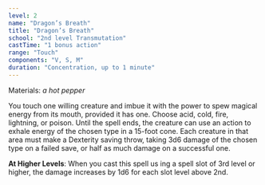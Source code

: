 ```yaml
---
level: 2
name: "Dragon’s Breath"
title: "Dragon’s Breath"
school: "2nd level Transmutation"
castTime: "1 bonus action"
range: "Touch"
components: "V, S, M"
duration: "Concentration, up to 1 minute"
---
```


Materials: *a hot pepper*

You touch one willing creature and imbue it with the power to spew magical energy from its mouth, provided it has one. Choose acid, cold, fire, lightning, or poison. Until the spell ends, the creature can use an action to exhale energy of the chosen type in a 15-foot cone. Each creature in that area must make a Dexterity saving throw, taking 3d6 damage of the chosen type on a failed save, or half as much damage on a successful one.

**At Higher Levels**: When you cast this spell us ing a spell slot of 3rd level or higher, the damage increases by 1d6 for each slot level above 2nd.
